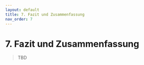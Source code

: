 ```yaml
---
layout: default
title: 7. Fazit und Zusammenfassung
nav_order: 7
---
```


# 7. Fazit und Zusammenfassung

>TBD
